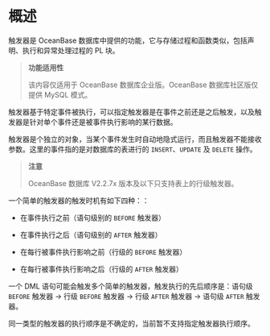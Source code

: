 概述 
=======================

触发器是 OceanBase 数据库中提供的功能，它与存储过程和函数类似，包括声明、执行和异常处理过程的 PL 块。

>**功能适用性**
>
>该内容仅适用于 OceanBase 数据库企业版。OceanBase 数据库社区版仅提供 MySQL 模式。

触发器基于特定事件被执行，可以指定触发器是在事件之前还是之后触发，以及触发器是针对单个事件还是被事件执行影响的某行数据。

触发器是个独立的对象，当某个事件发生时自动地隐式运行，而且触发器不能接收参数。这里的事件指的是对数据库的表进行的 `INSERT`、`UPDATE` 及 `DELETE` 操作。
>**注意**
>
>OceanBase 数据库 V2.2.7x 版本及以下只支持表上的行级触发器。

一个简单的触发器的触发时机有如下四种：：

* 在事件执行之前（语句级别的 `BEFORE` 触发器）

  

* 在事件执行之后（语句级别的 `AFTER` 触发器）

  

* 在每行被事件执行影响之前（行级的 `BEFORE` 触发器）

  

* 在每行被事件执行影响之后（行级的 `AFTER` 触发器）

  




一个 DML 语句可能会触发多个简单的触发器，触发执行的先后顺序是：语句级 `BEFORE` 触发器 -\> 行级 `BEFORE` 触发器 -\> 行级 `AFTER` 触发器 -\> 语句级 `AFTER` 触发器。

同一类型的触发器的执行顺序是不确定的，当前暂不支持指定触发器执行顺序。
